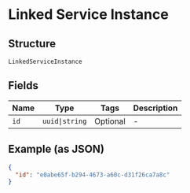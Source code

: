 
# Linked Service Instance

## Structure

`LinkedServiceInstance`

## Fields

| Name | Type | Tags | Description |
|  --- | --- | --- | --- |
| `id` | `uuid\|string` | Optional | - |

## Example (as JSON)

```json
{
  "id": "e0abe65f-b294-4673-a60c-d31f26ca7a8c"
}
```

